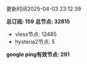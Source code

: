 更新时间2025-04-03 23:12:39

**总订阅: 159**
**总节点: 32815**
- vless节点: 12485
- hysteria2节点: 5

**google ping有效节点: 291**
